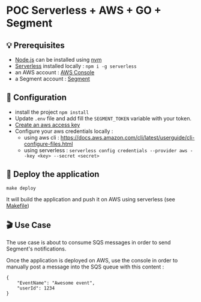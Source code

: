 # POC Serverless + AWS + GO + Segment

## :bulb: Prerequisites

* [Node.js](https://nodejs.org/en/) can be installed using [nvm](https://github.com/nvm-sh/nvm)
* [Serverless](https://www.serverless.com/) installed locally : `npm i -g serverless`
* an AWS account : [AWS Console](https://aws.amazon.com/)
* a Segment account : [Segment](https://segment.com/)

## :floppy_disk: Configuration

* install the project `npm install`
* Update `.env` file and add fill the `SEGMENT_TOKEN` variable with your token. 
* [Create an aws access key](https://aws.amazon.com/premiumsupport/knowledge-center/create-access-key/)
* Configure your aws credentials locally : 
    * using aws cli : https://docs.aws.amazon.com/cli/latest/userguide/cli-configure-files.html
    * using serverless : `serverless config credentials --provider aws --key <key> --secret <secret>`

## :rocket: Deploy the application

`make deploy`

It will build the application and push it on AWS using serverless (see [Makefile](./Makefile))

## :clapper: Use Case

The use case is about to consume SQS messages in order to send Segment's notifications.

Once the application is deployed on AWS, use the console in order to manually post a message into the SQS queue with this content :
```
{
    "EventName": "Awesome event",
    "userId": 1234
}
```